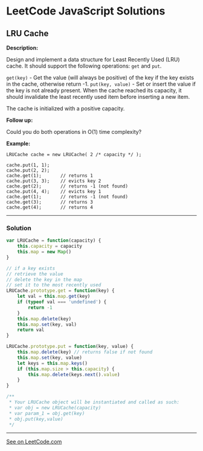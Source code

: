 # LeetCode JavaScript Solutions



## LRU Cache



**Description:**

Design and implement a data structure for Least Recently Used (LRU) cache. It should support the following operations: ```get``` and ```put```.

```get(key)``` - Get the value (will always be positive) of the key if the key exists in the cache, otherwise return -1.
```put(key, value)``` - Set or insert the value if the key is not already present. When the cache reached its capacity, it should invalidate the least recently used item before inserting a new item.

The cache is initialized with a positive capacity.

**Follow up:**

Could you do both operations in O(1) time complexity?


**Example:**
```
LRUCache cache = new LRUCache( 2 /* capacity */ );

cache.put(1, 1);
cache.put(2, 2);
cache.get(1);       // returns 1
cache.put(3, 3);    // evicts key 2
cache.get(2);       // returns -1 (not found)
cache.put(4, 4);    // evicts key 1
cache.get(1);       // returns -1 (not found)
cache.get(3);       // returns 3
cache.get(4);       // returns 4
```
---

### Solution

```JavaScript
var LRUCache = function(capacity) {
    this.capacity = capacity
    this.map = new Map()
}

// if a key exists
// retrieve the value 
// delete the key in the map 
// set it to the most recently used
LRUCache.prototype.get = function(key) {
    let val = this.map.get(key)
    if (typeof val === 'undefined') {
		return -1
	}
    this.map.delete(key)
    this.map.set(key, val)
    return val
}

LRUCache.prototype.put = function(key, value) {
    this.map.delete(key) // returns false if not found
    this.map.set(key, value)
    let keys = this.map.keys()
    if (this.map.size > this.capacity) {
        this.map.delete(keys.next().value)
    }
}

/** 
 * Your LRUCache object will be instantiated and called as such:
 * var obj = new LRUCache(capacity)
 * var param_1 = obj.get(key)
 * obj.put(key,value)
 */

```


---


[See on LeetCode.com](https://leetcode.com/explore/challenge/card/30-day-leetcoding-challenge/531/week-4/3309/)
